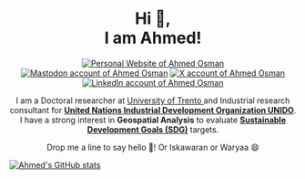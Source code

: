 <h1 align="center">
  Hi 👋,
  </br>I am Ahmed! 
</h1>
<p align="center">
  <a href="https://ahmedmoosman.github.io/"><img alt="Personal Website of Ahmed Osman" src="https://shields.io/badge/Personal-Website-333" /></a>
  </br>
<a href="https://econtwitter.net/@ahmed6657"><img alt="Mastodon account of Ahmed Osman" src="https://shields.io/badge/Mastodon-Ahmed Osman-333?logo=mastodon&logoColor=white" /></a>
  <a href="https://twitter.com/ahmedmo445"><img alt="X account of Ahmed Osman" src="https://shields.io/badge/X-Ahmed Osman-333?logo=x&logoColor=white" /></a>
  <a href="https://www.linkedin.com/in/ahmed-osman-6371aa12a/"><img alt="LinkedIn account of Ahmed Osman" src="https://shields.io/badge/LinkedIn-Ahmed Osman-333?logo=linkedin&logoColor=white" /></a>
</p>
<p align="center">
I am a Doctoral researcher at <a href="https://www.unitn.it/en"> University of Trento </a> and Industrial research consultant for <b><a href="https://www.unido.org">United Nations Industrial Development Organization UNIDO</a></b>. I have a strong interest in <b>Geospatial Analysis</b> to evaluate <a href="https://sdgs.un.org/goals"><b>Sustainable Development Goals (SDG)</b></a> targets. 
</p>
<p align="center">
Drop me a line to say hello  👋! Or Iskawaran or Waryaa 😄
</p>

[![Ahmed's GitHub stats](https://github-readme-stats.vercel.app/api?username=ahmedmoosman)](https://github.com/anuraghazra/github-readme-stats)
